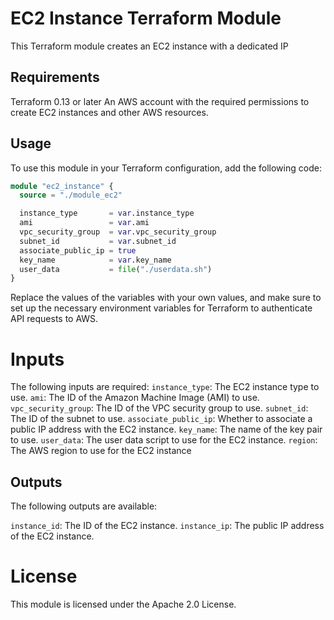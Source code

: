 # EC2 Instance Terraform Module
This Terraform module creates an EC2 instance with a dedicated IP

## Requirements
Terraform 0.13 or later
An AWS account with the required permissions to create EC2 instances and other AWS resources.

## Usage
To use this module in your Terraform configuration, add the following code:

``` Terraform
module "ec2_instance" {
  source = "./module_ec2"

  instance_type       = var.instance_type
  ami                 = var.ami
  vpc_security_group  = var.vpc_security_group
  subnet_id           = var.subnet_id
  associate_public_ip = true
  key_name            = var.key_name
  user_data           = file("./userdata.sh")
}

```

Replace the values of the variables with your own values, and make sure to set up the necessary environment variables for Terraform to authenticate API requests to AWS.

# Inputs
The following inputs are required:
`instance_type`: The EC2 instance type to use.
`ami`: The ID of the Amazon Machine Image (AMI) to use.
`vpc_security_group`: The ID of the VPC security group to use.
`subnet_id`: The ID of the subnet to use.
`associate_public_ip`: Whether to associate a public IP address with the EC2 instance.
`key_name`: The name of the key pair to use.
`user_data`: The user data script to use for the EC2 instance.
`region`: The AWS region to use for the EC2 instance

## Outputs
The following outputs are available:

`instance_id`: The ID of the EC2 instance.
`instance_ip`: The public IP address of the EC2 instance.

# License
This module is licensed under the Apache 2.0 License.